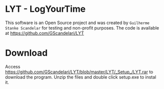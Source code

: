 # LYT - LogYourTime
This software is an Open Source project and was created by `Guilherme Stanke Scandelar` for testing and non-profit purposes. The code is available at https://github.com/GScandelari/LYT

# Download
Access https://github.com/GScandelari/LYT/blob/master/LYT/_Setup_/LYT.rar to download the program.
Unzip the files and double click setup.exe to instal it.
